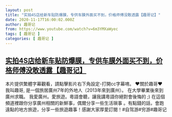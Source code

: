 ```yaml
---
layout: post
title: "实拍4S店给新车贴防爆膜，专供车膜外面买不到，价格师傅没敢透露【趣哥记】"
date: 2020-11-17T16:00:02.000Z
author: 趣哥记
from: https://www.youtube.com/watch?v=6m3YMXaWyec
tags: [ 趣哥记 ]
categories: [ 趣哥记 ]
---
```

<!--1605628802000-->
[实拍4S店给新车贴防爆膜，专供车膜外面买不到，价格师傅没敢透露【趣哥记】](https://www.youtube.com/watch?v=6m3YMXaWyec)
------

<div>
本片提供繁體字幕觀看，請點擊影片右下角設定-打開cc字幕唷。 ♥關於趣哥♥ 我叫趣哥, 是一個旅居廣州7年的外地人（2013年來到廣州）。 在大學畢業後來到廣州求職。 我愛廣州。愛旅遊。粵語會聽，讓我講粵語你絕對會後悔的 ;) 在這個頻道裡跟你分享廣州相關的新鮮事，偶爾分享一些生活瑣事 。有點錢的話，會跑遠點的地方旅遊，分享一些旅遊趣事！感謝大家厚愛訂閱！#自驾游#穷游#趣哥记
</div>
